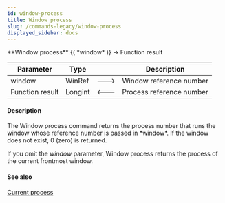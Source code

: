 ```yaml
---
id: window-process
title: Window process
slug: /commands-legacy/window-process
displayed_sidebar: docs
---
```


<!--REF #_command_.Window process.Syntax-->**Window process** {( *window* )} -> Function result<!-- END REF-->
<!--REF #_command_.Window process.Params-->
| Parameter | Type |  | Description |
| --- | --- | --- | --- |
| window | WinRef | &#x1F852; | Window reference number |
| Function result | Longint | &#x1F850; | Process reference number |

<!-- END REF-->

#### Description 

<!--REF #_command_.Window process.Summary-->The Window process command returns the process number that runs the window whose reference number is passed in *window*.<!-- END REF--> If the window does not exist, 0 (zero) is returned.

If you omit the *window* parameter, Window process returns the process of the current frontmost window.

#### See also 

[Current process](current-process.md)  
